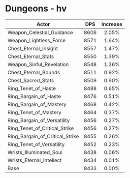 # Dungeons - hv
| Actor | DPS | Increase |
|---|:---:|:---:|
|Weapon_Celestial_Guidance|8606|2.05%|
|Weapon_Lightless_Force|8571|1.64%|
|Chest_Eternal_Insight|8557|1.47%|
|Chest_Eternal_Stats|8550|1.39%|
|Weapon_Sinful_Revelation|8548|1.36%|
|Chest_Eternal_Bounds|8511|0.92%|
|Chest_Sacred_Stats|8509|0.90%|
|Ring_Tenet_of_Haste|8488|0.65%|
|Ring_Bargain_of_Haste|8476|0.51%|
|Ring_Bargain_of_Mastery|8468|0.42%|
|Ring_Tenet_of_Mastery|8464|0.37%|
|Ring_Bargain_of_Versatility|8456|0.27%|
|Ring_Tenet_of_Critical_Strike|8456|0.27%|
|Ring_Bargain_of_Critical_Strike|8455|0.26%|
|Ring_Tenet_of_Versatility|8452|0.23%|
|Wrists_Illuminated_Soul|8438|0.06%|
|Wrists_Eternal_Intellect|8434|0.01%|
|Base|8433|0.00%|
